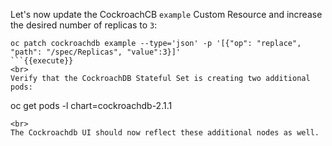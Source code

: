 Let's now update the CockroachCB `example` Custom Resource and increase the desired number of replicas to `3`:

```
oc patch cockroachdb example --type='json' -p '[{"op": "replace", "path": "/spec/Replicas", "value":3}]'
```{{execute}}
<br>
Verify that the CockroachDB Stateful Set is creating two additional pods:

```
oc get pods -l chart=cockroachdb-2.1.1
```{{execute}}
<br>
The Cockroachdb UI should now reflect these additional nodes as well.



